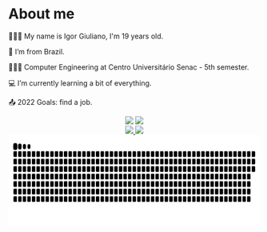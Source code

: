 # About me
<div align="center">
   <div align="start">
    
   🚶🏻‍♂️   My name is Igor Giuliano, I'm 19 years old.
    
   🏡  I’m from Brazil.
    
   👨🏻‍🎓  Computer Engineering at Centro Universitário Senac - 5th semester.
    
   💻  I’m currently learning a bit of everything.
    
   📤  2022 Goals: find a job.
 
   </div>
   
   <div>
      <!--<a href="https://www.youtube.com/seu-canal-youtube-aqui" target="_blank"><img src="https://img.shields.io/badge/YouTube-FF0000?style=for-the-badge&logo=youtube&logoColor=white" target="_blank"></a>
      <a href="https://instagram.com/seu-usuário-instagram-aqui" target="_blank"><img src="https://img.shields.io/badge/-Instagram-%23E4405F?style=for-the-badge&logo=instagram&logoColor=white" target="_blank"></a> --->
      <a href = "mailto:contato@igor.andrade07@gmail.com"><img src="https://img.shields.io/badge/Gmail-D14836?style=for-the-badge&logo=gmail&logoColor=white" target="_blank"></a>
      <a href="https://linkedin.com/in/igor-giuliano" target="_blank"><img src="https://img.shields.io/badge/-LinkedIn-%230077B5?style=for-the-badge&logo=linkedin&logoColor=white" target="_blank"></a>   
   </div>

   <div>
      <a href="https://github.com/seu-usuário-aqui">
      <img height="180em" src="https://github-readme-stats.vercel.app/api/top-langs/?username=IgorGiuliano&theme=tokyonight&layout=compact&hide_border=true"/>
      <img height="180em" src="https://github-readme-stats.vercel.app/api?username=IgorGiuliano&count_private=true&theme=tokyonight&show_icons=true&hide_border=true"/>
   </div>
      <img height="180em" src="https://raw.githubusercontent.com/IgorGiuliano/IgorGiuliano/output/github-contribution-grid-snake.svg"/>
      
</div>
